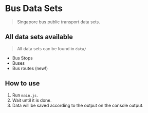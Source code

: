 # Bus Data Sets
> Singapore bus public transport data sets.

## All data sets available
> All data sets can be found in `data/`
- Bus Stops
- Buses
- Bus routes (new!)

## How to use
1. Run `main.js`.
2. Wait until it is done.
3. Data will be saved according to the output on the console output.